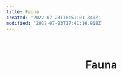 ```yaml
---
title: Fauna
created: '2022-07-23T16:51:01.340Z'
modified: '2022-07-23T17:41:16.918Z'
---
```


<div class="meta_for_parser tablespecs" style="visibility:hidden">Fauna</div>
<div class="myWrapper" markdown="1" align="center">

# Fauna




</div>
